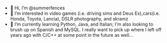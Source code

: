 - 👋 Hi, I’m @summerfences
- 👀 I’m interested in video games (i.e. driving sims and Deus Ex),cars(i.e. Honda, Toyota, Lancia), DSLR photography, and skramz
- 🌱 I’m currently learning Python, Java, and Italian; I'm also looking to brush up on Spanish and MySQL. I really want to pick up where I left off years ago with C/C++ at some point in the future as well...

<!---
summerfences/summerfences is a ✨ special ✨ repository because its `README.md` (this file) appears on your GitHub profile.
You can click the Preview link to take a look at your changes.
--->
